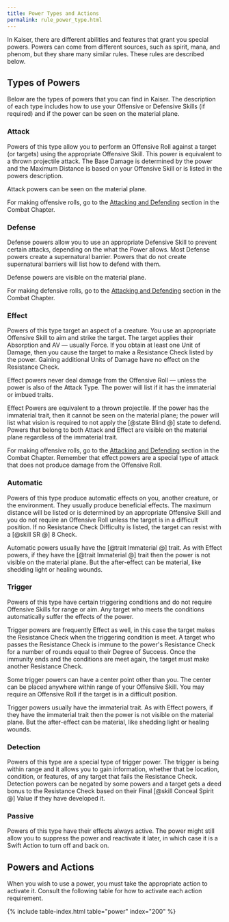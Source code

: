 ```yaml
---
title: Power Types and Actions
permalink: rule_power_type.html
---
```


In Kaiser, there are different abilities and features that grant you special powers. Powers can come from different sources, such as spirit, mana, and phenom, but they share many similar rules. These rules are described below.

## Types of Powers
Below are the types of powers that you can find in Kaiser. The description of each type includes how to use your Offensive or Defensive Skills (if required) and if the power can be seen on the material plane.

### Attack
Powers of this type allow you to perform an Offensive Roll against a target (or targets) using the appropriate Offensive Skill. This power is equivalent to a thrown projectile attack. The Base Damage is determined by the power and the Maximum Distance is based on your Offensive Skill or is listed in the powers description. 

Attack powers can be seen on the material plane.

For making offensive rolls, go to the [Attacking and Defending](rule_combat_attack_defend.html) section in the Combat Chapter.

### Defense
Defense powers allow you to use an appropriate Defensive Skill to prevent certain attacks, depending on the what the Power allows. Most Defense powers create a supernatural barrier. Powers that do not create supernatural barriers will list how to defend with them.

Defense powers are visible on the material plane.

For making defensive rolls, go to the [Attacking and Defending](rule_combat_attack_defend.html) section in the Combat Chapter.

### Effect
Powers of this type target an aspect of a creature. You use an appropriate Offensive Skill to aim and strike the target. The target applies their Absorption and AV — usually Force. If you obtain at least one Unit of Damage, then you cause the target to make a Resistance Check listed by the power. Gaining additional Units of Damage have no effect on the Resistance Check.

Effect powers never deal damage from the Offensive Roll — unless the power is also of the Attack Type. The power will list if it has the immaterial or imbued traits. 

Effect Powers are equivalent to a thrown projectile. If the power has the immaterial trait, then it cannot be seen on the material plane; the power will list what vision is required to not apply the [@state Blind @] state to defend. Powers that belong to both Attack and Effect are visible on the material plane regardless of the immaterial trait. 

For making offensive rolls, go to the [Attacking and Defending](rule_combat_attack_defend.html) section in the Combat Chapter. Remember that effect powers are a special type of attack that does not produce damage from the Offensive Roll.

### Automatic
Powers of this type produce automatic effects on you, another creature, or the environment. They usually produce beneficial effects. The maximum distance will be listed or is determined by an appropriate Offensive Skill and you do not require an Offensive Roll unless the target is in a difficult position. If no Resistance Check Difficulty is listed, the target can resist with a [@skill SR @] 8 Check. 

Automatic powers usually have the [@trait Immaterial @] trait. As with Effect powers, if they have the [@trait Immaterial @] trait then the power is not visible on the material plane. But the after-effect can be material, like shedding light or healing wounds.

### Trigger
Powers of this type have certain triggering conditions and do not require Offensive Skills for range or aim. Any target who meets the conditions automatically suffer the effects of the power. 

Trigger powers are frequently Effect as well, in this case the target makes the Resistance Check when the triggering condition is meet. A target who passes the Resistance Check is immune to the power's Resistance Check for a number of rounds equal to their Degree of Success. Once the immunity ends and the conditions are meet again, the target must make another Resistance Check.

Some trigger powers can have a center point other than you. The center can be placed anywhere within range of your Offensive Skill. You may require an Offensive Roll if the target is in a difficult position.

Trigger powers usually have the immaterial trait. As with Effect powers, if they have the immaterial trait then the power is not visible on the material plane. But the after-effect can be material, like shedding light or healing wounds.

### Detection
Powers of this type are a special type of trigger power. The trigger is being within range and it allows you to gain information, whether that be location, condition, or features, of any target that fails the Resistance Check. Detection powers can be negated by some powers and a target gets a deed bonus to the Resistance Check based on their Final [@skill Conceal Spirit @] Value if they have developed it.

### Passive
Powers of this type have their effects always active. The power might still allow you to suppress the power and reactivate it later, in which case it is a Swift Action to turn off and back on.

## Powers and Actions
When you wish to use a power, you must take the appropriate action to activate it. Consult the following table for how to activate each action requirement. 
<!-- If the power has an action requirement of Active, Swift, or Reaction, you can use it by taking the appropriate action. The action requirement of Attack can be used during the [Attack Action](todo.html), this is a special action requirement since it counts toward the multiple attack penalty. Similarly,  The action requirement of Complete is another special one, requiring that you declare its use during the Intention Phase and the power will not take full effect until the End Phase, any cost is spent at the end of the Intention Phase, after all accumulations have occurred. -->

{% include table-index.html table="power" index="200" %}